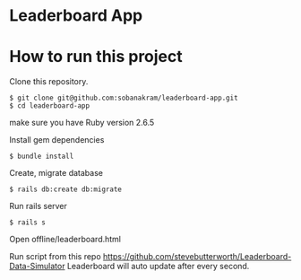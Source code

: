 # Leaderboard App

# How to run this project

Clone this repository.

```console
$ git clone git@github.com:sobanakram/leaderboard-app.git
$ cd leaderboard-app
```
make sure you have Ruby version 2.6.5

Install gem dependencies
```console
$ bundle install
```

Create, migrate database
```console
$ rails db:create db:migrate
```

Run rails server
```console
$ rails s
```

Open offline/leaderboard.html

Run script from this repo https://github.com/stevebutterworth/Leaderboard-Data-Simulator
Leaderboard will auto update after every second.
